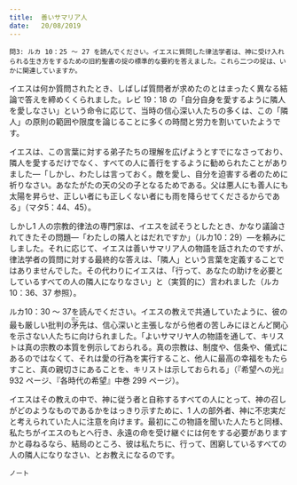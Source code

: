 ```yaml
---
title:  善いサマリア人
date:   20/08/2019
---
```


`問3: ルカ 10：25 ～ 27 を読んでください。イエスに質問した律法学者は、神に受け入れられる生き方をするための旧約聖書の掟の標準的な要約を答えました。これら二つの掟は、いかに関連していますか。`

イエスは何か質問されたとき、しばしば質問者が求めたのとはまったく異なる結論で答えを締めくくられました。レビ 19：18 の「自分自身を愛するように隣人を愛しなさい」という命令に応じて、当時の信心深い人たちの多くは、この「隣人」の原則の範囲や限度を論じることに多くの時間と労力を割いていたようです。

イエスは、この言葉に対する弟子たちの理解を広げようとすでになさっており、隣人を愛するだけでなく、すべての人に善行をするように勧められたことがありました―「しかし、わたしは言っておく。敵を愛し、自分を迫害する者のために祈りなさい。あなたがたの天の父の子となるためである。父は悪人にも善人にも太陽を昇らせ、正しい者にも正しくない者にも雨を降らせてくださるからである」（マタ5：44、45）。

しかし1 人の宗教的律法の専門家は、イエスを試そうとしたとき、かなり議論されてきたその問題―「わたしの隣人とはだれですか」（ルカ10：29）―を頼みにしました。それに応じて、イエスは善いサマリア人の物語を話されたのですが、律法学者の質問に対する最終的な答えは、「隣人」という言葉を定義することではありませんでした。その代わりにイエスは、「行って、あなたの助けを必要としているすべての人の隣人になりなさい」と（実質的に）言われました（ルカ10：36、37 参照）。

ルカ10：30 ～ 37を読んでください。イエスの教えで共通していたように、彼の最も厳しい批判の<ruby>矛<rt>ほこ</rt></ruby>先は、信心深いと主張しながら他者の苦しみにほとんど関心を示さない人たちに向けられました。「よいサマリヤ人の物語を通して、キリストは真の宗教の本質を例示しておられる。真の宗教は、制度や、信条や、儀式にあるのではなくて、それは愛の行為を実行すること、他人に最高の幸福をもたらすこと、真の親切さにあることを、キリストは示しておられる」（『希望への光』932 ページ、『各時代の希望』中巻 299 ページ）。

イエスはその教えの中で、神に従う者と自称するすべての人にとって、神の召しがどのようなものであるかをはっきり示すために、1 人の部外者、神に不忠実だと考えられていた人に注意を向けます。最初にこの物語を聞いた人たちと同様、私たちがイエスのもとへ行き、永遠の命を受け継ぐには何をする必要がありますかと尋ねるなら、結局のところ、彼は私たちに、行って、困窮しているすべての人の隣人になりなさい、とお教えになるのです。

`ノート`
